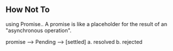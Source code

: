 ## How Not To

using Promise..
A promise is like a placeholder for the result of an "asynchronous operation".

promise --> Pending --> [settled]
a. resolved
b. rejected
